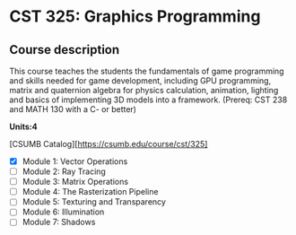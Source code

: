 # CST 325: Graphics Programming
## Course description
This course teaches the students the fundamentals of game programming and skills needed for game development, including GPU programming, matrix and quaternion algebra for physics calculation, animation, lighting and basics of implementing 3D models into a framework. (Prereq: CST 238 and MATH 130 with a C- or better)

**Units:4**

[CSUMB Catalog][https://csumb.edu/course/cst/325]

- [x] Module 1: Vector Operations
- [ ] Module 2: Ray Tracing
- [ ] Module 3: Matrix Operations
- [ ] Module 4: The Rasterization Pipeline
- [ ] Module 5: Texturing and Transparency
- [ ] Module 6: Illumination
- [ ] Module 7: Shadows
